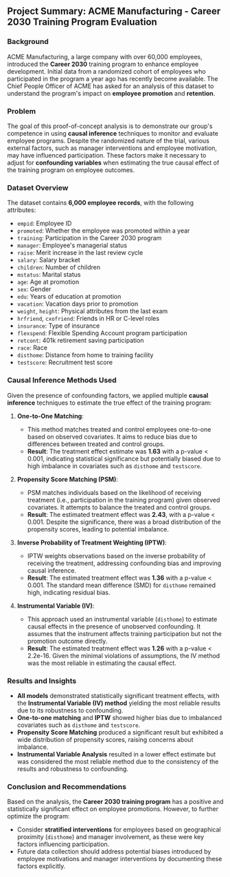 ## Project Summary: ACME Manufacturing - Career 2030 Training Program Evaluation

### Background
ACME Manufacturing, a large company with over 60,000 employees, introduced the **Career 2030** training program to enhance employee development. Initial data from a randomized cohort of employees who participated in the program a year ago has recently become available. The Chief People Officer of ACME has asked for an analysis of this dataset to understand the program's impact on **employee promotion** and **retention**.

### Problem
The goal of this proof-of-concept analysis is to demonstrate our group's competence in using **causal inference** techniques to monitor and evaluate employee programs. Despite the randomized nature of the trial, various external factors, such as manager interventions and employee motivation, may have influenced participation. These factors make it necessary to adjust for **confounding variables** when estimating the true causal effect of the training program on employee outcomes.

### Dataset Overview
The dataset contains **6,000 employee records**, with the following attributes:
- `empid`: Employee ID
- `promoted`: Whether the employee was promoted within a year
- `training`: Participation in the Career 2030 program
- `manager`: Employee's managerial status
- `raise`: Merit increase in the last review cycle
- `salary`: Salary bracket
- `children`: Number of children
- `mstatus`: Marital status
- `age`: Age at promotion
- `sex`: Gender
- `edu`: Years of education at promotion
- `vacation`: Vacation days prior to promotion
- `weight`, `height`: Physical attributes from the last exam
- `hrfriend`, `cxofriend`: Friends in HR or C-level roles
- `insurance`: Type of insurance
- `flexspend`: Flexible Spending Account program participation
- `retcont`: 401k retirement saving participation
- `race`: Race
- `disthome`: Distance from home to training facility
- `testscore`: Recruitment test score

### Causal Inference Methods Used
Given the presence of confounding factors, we applied multiple **causal inference** techniques to estimate the true effect of the training program:

1. **One-to-One Matching**: 
   - This method matches treated and control employees one-to-one based on observed covariates. It aims to reduce bias due to differences between treated and control groups.
   - **Result**: The treatment effect estimate was **1.63** with a p-value < 0.001, indicating statistical significance but potentially biased due to high imbalance in covariates such as `disthome` and `testscore`.

2. **Propensity Score Matching (PSM)**:
   - PSM matches individuals based on the likelihood of receiving treatment (i.e., participation in the training program) given observed covariates. It attempts to balance the treated and control groups.
   - **Result**: The estimated treatment effect was **2.43**, with a p-value < 0.001. Despite the significance, there was a broad distribution of the propensity scores, leading to potential imbalance.

3. **Inverse Probability of Treatment Weighting (IPTW)**:
   - IPTW weights observations based on the inverse probability of receiving the treatment, addressing confounding bias and improving causal inference.
   - **Result**: The estimated treatment effect was **1.36** with a p-value < 0.001. The standard mean difference (SMD) for `disthome` remained high, indicating residual bias.

4. **Instrumental Variable (IV)**:
   - This approach used an instrumental variable (`disthome`) to estimate causal effects in the presence of unobserved confounding. It assumes that the instrument affects training participation but not the promotion outcome directly.
   - **Result**: The estimated treatment effect was **1.26** with a p-value < 2.2e-16. Given the minimal violations of assumptions, the IV method was the most reliable in estimating the causal effect.

### Results and Insights
- **All models** demonstrated statistically significant treatment effects, with the **Instrumental Variable (IV) method** yielding the most reliable results due to its robustness to confounding.
- **One-to-one matching** and **IPTW** showed higher bias due to imbalanced covariates such as `disthome` and `testscore`.
- **Propensity Score Matching** produced a significant result but exhibited a wide distribution of propensity scores, raising concerns about imbalance.
- **Instrumental Variable Analysis** resulted in a lower effect estimate but was considered the most reliable method due to the consistency of the results and robustness to confounding.

### Conclusion and Recommendations
Based on the analysis, the **Career 2030 training program** has a positive and statistically significant effect on employee promotions. However, to further optimize the program:
- Consider **stratified interventions** for employees based on geographical proximity (`disthome`) and manager involvement, as these were key factors influencing participation.
- Future data collection should address potential biases introduced by employee motivations and manager interventions by documenting these factors explicitly.

